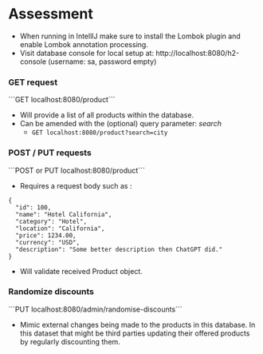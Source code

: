 <h1>Assessment</h1>

- When running in IntellIJ make sure to install the Lombok plugin and enable Lombok annotation processing.
- Visit database console for local setup at: http://localhost:8080/h2-console (username: sa, password empty)

<h3>GET request</h3>
```GET localhost:8080/product```

- Will provide a list of all products within the database.
- Can be amended with the (optional) query parameter: _search_
    - ```GET localhost:8080/product?search=city```

<h3>POST / PUT requests</h3>
```POST or PUT localhost:8080/product```

- Requires a request body such as :

```
{
  "id": 100,
  "name": "Hotel California",
  "category": "Hotel",
  "location": "California",
  "price": 1234.00,
  "currency": "USD",
  "description": "Some better description then ChatGPT did."
}
```

- Will validate received Product object.

<h3>Randomize discounts</h3>
```PUT localhost:8080/admin/randomise-discounts```

- Mimic external changes being made to the products in this database. In this dataset that might be third parties
  updating their offered products by regularly discounting them. 